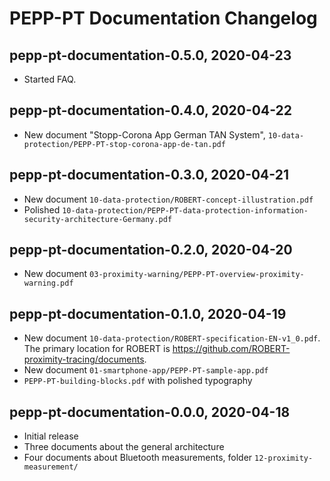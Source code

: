 # PEPP-PT Documentation Changelog

## pepp-pt-documentation-0.5.0, 2020-04-23

* Started FAQ.

## pepp-pt-documentation-0.4.0, 2020-04-22

* New document "Stopp-Corona App German TAN System", `10-data-protection/PEPP-PT-stop-corona-app-de-tan.pdf`

## pepp-pt-documentation-0.3.0, 2020-04-21

* New document `10-data-protection/ROBERT-concept-illustration.pdf`
* Polished `10-data-protection/PEPP-PT-data-protection-information-security-architecture-Germany.pdf`

## pepp-pt-documentation-0.2.0, 2020-04-20

* New document `03-proximity-warning/PEPP-PT-overview-proximity-warning.pdf`

## pepp-pt-documentation-0.1.0, 2020-04-19

* New document `10-data-protection/ROBERT-specification-EN-v1_0.pdf`.  The primary location for ROBERT is <https://github.com/ROBERT-proximity-tracing/documents>.
* New document `01-smartphone-app/PEPP-PT-sample-app.pdf`
* `PEPP-PT-building-blocks.pdf` with polished typography

## pepp-pt-documentation-0.0.0, 2020-04-18

* Initial release
* Three documents about the general architecture
* Four documents about Bluetooth measurements, folder `12-proximity-measurement/`
